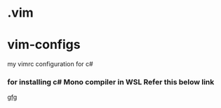# .vim

# vim-configs
my vimrc configuration for c# 

### for installing c# Mono compiler in WSL Refer this below link 
[gfg](https://www.mono-project.com/download/stable/#download-lin)


